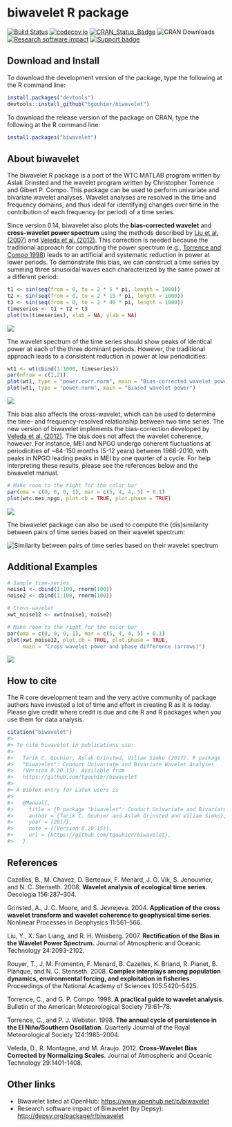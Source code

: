 <!-- README.md is generated from README.Rmd. Please edit that file -->
biwavelet R package
===================

[![Build Status](https://travis-ci.org/tgouhier/biwavelet.svg)](https://travis-ci.org/tgouhier/biwavelet) [![codecov.io](https://codecov.io/github/tgouhier/biwavelet/coverage.svg?branch=master)](https://codecov.io/github/tgouhier/biwavelet?branch=master) [![CRAN\_Status\_Badge](http://www.r-pkg.org/badges/version/biwavelet)](http://cran.r-project.org/package=biwavelet) ![CRAN Downloads](http://cranlogs.r-pkg.org/badges/biwavelet) [![Research software impact](http://depsy.org/api/package/cran/biwavelet/badge.svg)](http://depsy.org/package/r/biwavelet) [![Support badge](https://img.shields.io/badge/support-biwavelet-yellowgreen.svg)](http://stackoverflow.com/questions/tagged/biwavelet)

Download and Install
--------------------

To download the development version of the package, type the following at the R command line:

``` r
install.packages("devtools")
devtools::install_github("tgouhier/biwavelet")
```

To download the release version of the package on CRAN, type the following at the R command line:

``` r
install.packages("biwavelet")
```

About biwavelet
---------------

The biwavelet R package is a port of the WTC MATLAB program written by Aslak Grinsted and the wavelet program written by Christopher Torrence and Gibert P. Compo. This package can be used to perform univariate and bivariate wavelet analyses. Wavelet analyses are resolved in the time and frequency domains, and thus ideal for identifying changes over time in the contribution of each frequency (or period) of a time series.

Since version 0.14, biwavelet also plots the **bias-corrected wavelet** and **cross-wavelet power spectrum** using the methods described by [Liu et al. (2007)](#Liu2007) and [Veleda et al. (2012)](#Veleda2012). This correction is needed because the traditional approach for computing the power spectrum (e.g., [Torrence and Compo 1998](#TorrenceCompo1998)) leads to an artificial and systematic reduction in power at lower periods. To demonstrate this bias, we can construct a time series by summing three sinusoidal waves each characterized by the same power at a different period:

``` r
t1 <- sin(seq(from = 0, to = 2 * 5 * pi, length = 1000))
t2 <- sin(seq(from = 0, to = 2 * 15 * pi, length = 1000))
t3 <- sin(seq(from = 0, to = 2 * 40 * pi, length = 1000))
timeseries <- t1 + t2 + t3
plot(ts(timeseries), xlab = NA, ylab = NA)
```

![](inst/doc/webimg/README-ts_3x_sin-1.png)

The wavelet spectrum of the time series should show peaks of identical power at each of the three dominant periods. However, the traditional approach leads to a consistent reduction in power at low periodicities:

``` r
wt1 <- wt(cbind(1:1000, timeseries))
par(mfrow = c(1,2))
plot(wt1, type = "power.corr.norm", main = "Bias-corrected wavelet power")
plot(wt1, type = "power.norm", main = "Biased wavelet power")
```

![](inst/doc/webimg/README-wt_bias-1.png)

This bias also affects the cross-wavelet, which can be used to determine the time- and frequency-resolved relationship between two time series. The new version of biwavelet implements the bias-correction developed by [Veleda et al. (2012)](#Veleda2012). The bias does not affect the wavelet coherence, however. For instance, MEI and NPGO undergo coherent fluctuations at periodicities of ~64-150 months (5-12 years) between 1966-2010, with peaks in NPGO leading peaks in MEI by one quarter of a cycle. For help interpreting these results, please see the references below and the biwavelet manual.

``` r
# Make room to the right for the color bar
par(oma = c(0, 0, 0, 1), mar = c(5, 4, 4, 5) + 0.1)
plot(wtc.mei.npgo, plot.cb = TRUE, plot.phase = TRUE)
```

![](inst/doc/webimg/README-wtc_example-1.png)

<!-- Original image: ![MEI and NPGO wavelet coherence](inst/doc/webimg/wtc.png) -->
The biwavelet package can also be used to compute the (dis)similarity between pairs of time series based on their wavelet spectrum:

![Similarity between pairs of time series based on their wavelet spectrum](inst/doc/webimg/wclust.png)

Additional Examples
-------------------

``` r
# Sample time-series
noise1 <- cbind(1:100, rnorm(100))
noise2 <- cbind(1:100, rnorm(100))

# Cross-wavelet
xwt_noise12 <- xwt(noise1, noise2)

# Make room to the right for the color bar
par(oma = c(0, 0, 0, 1), mar = c(5, 4, 4, 5) + 0.1)
plot(xwt_noise12, plot.cb = TRUE, plot.phase = TRUE,
     main = "Cross wavelet power and phase difference (arrows)")
```

![](inst/doc/webimg/README-xwt_example-1.png)

How to cite
-----------

The R core development team and the very active community of package authors have invested a lot of time and effort in creating R as it is today. Please give credit where credit is due and cite R and R packages when you use them for data analysis.

``` r
citation("biwavelet")
#>
#> To cite biwavelet in publications use:
#>
#>   Tarik C. Gouhier, Aslak Grinsted, Viliam Simko (2017). R package
#>   "biwavelet": Conduct Univariate and Bivariate Wavelet Analyses
#>   (Version 0.20.15). Available from
#>   https://github.com/tgouhier/biwavelet
#>
#> A BibTeX entry for LaTeX users is
#>
#>   @Manual{,
#>     title = {R package "biwavelet": Conduct Univariate and Bivariate Wavelet Analyses},
#>     author = {Tarik C. Gouhier and Aslak Grinsted and Viliam Simko},
#>     year = {2017},
#>     note = {(Version 0.20.15)},
#>     url = {https://github.com/tgouhier/biwavelet},
#>   }
```

References
----------

<a id="Cazelles2008"/> Cazelles, B., M. Chavez, D. Berteaux, F. Menard, J. O. Vik, S. Jenouvrier, and N. C. Stenseth. 2008. **Wavelet analysis of ecological time series**. Oecologia 156:287–304.

<a id="Grinsted2004"/> Grinsted, A., J. C. Moore, and S. Jevrejeva. 2004. **Application of the cross wavelet transform and wavelet coherence to geophysical time series**. Nonlinear Processes in Geophysics 11:561–566.

<a id="Liu2007"/> Liu, Y., X. San Liang, and R. H. Weisberg. 2007. **Rectification of the Bias in the Wavelet Power Spectrum.** Journal of Atmospheric and Oceanic Technology 24:2093-2102.

<a id="Rouyer2008"/> Rouyer, T., J. M. Fromentin, F. Menard, B. Cazelles, K. Briand, R. Pianet, B. Planque, and N. C. Stenseth. 2008. **Complex interplays among population dynamics, environmental forcing, and exploitation in fisheries**. Proceedings of the National Academy of Sciences 105:5420–5425.

<a id="TorrenceCompo1998"/> Torrence, C., and G. P. Compo. 1998. **A practical guide to wavelet analysis**. Bulletin of the American Meteorological Society 79:61–78.

<a id="TorrenceWebster1998"/> Torrence, C., and P. J. Webster. 1998. **The annual cycle of persistence in the El Niño/Southern Oscillation**. Quarterly Journal of the Royal Meteorological Society 124:1985–2004.

<a id="Veleda2012"/> Veleda, D., R. Montagne, and M. Araujo. 2012. **Cross-Wavelet Bias Corrected by Normalizing Scales**. Journal of Atmospheric and Oceanic Technology 29:1401-1408.

Other links
-----------

-   Biwavelet listed at OpenHub: <https://www.openhub.net/p/biwavelet>
-   Research software impact of Biwavelet (by Depsy): <http://depsy.org/package/r/biwavelet>
